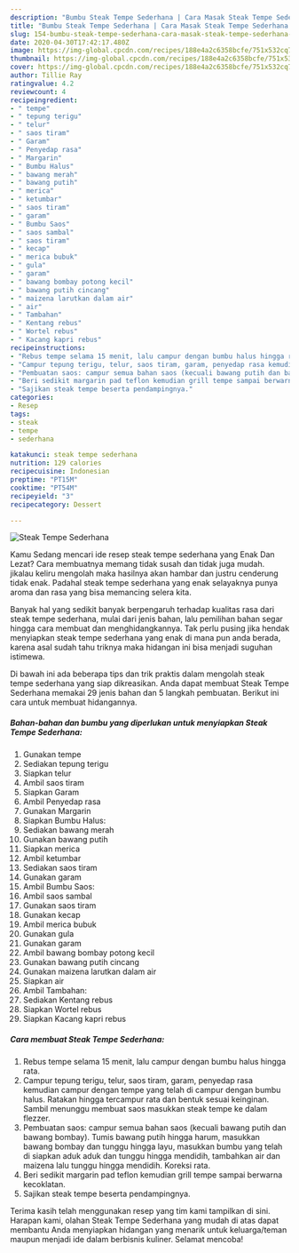 ```yaml
---
description: "Bumbu Steak Tempe Sederhana | Cara Masak Steak Tempe Sederhana Yang Paling Enak"
title: "Bumbu Steak Tempe Sederhana | Cara Masak Steak Tempe Sederhana Yang Paling Enak"
slug: 154-bumbu-steak-tempe-sederhana-cara-masak-steak-tempe-sederhana-yang-paling-enak
date: 2020-04-30T17:42:17.480Z
image: https://img-global.cpcdn.com/recipes/188e4a2c6358bcfe/751x532cq70/steak-tempe-sederhana-foto-resep-utama.jpg
thumbnail: https://img-global.cpcdn.com/recipes/188e4a2c6358bcfe/751x532cq70/steak-tempe-sederhana-foto-resep-utama.jpg
cover: https://img-global.cpcdn.com/recipes/188e4a2c6358bcfe/751x532cq70/steak-tempe-sederhana-foto-resep-utama.jpg
author: Tillie Ray
ratingvalue: 4.2
reviewcount: 4
recipeingredient:
- " tempe"
- " tepung terigu"
- " telur"
- " saos tiram"
- " Garam"
- " Penyedap rasa"
- " Margarin"
- " Bumbu Halus"
- " bawang merah"
- " bawang putih"
- " merica"
- " ketumbar"
- " saos tiram"
- " garam"
- " Bumbu Saos"
- " saos sambal"
- " saos tiram"
- " kecap"
- " merica bubuk"
- " gula"
- " garam"
- " bawang bombay potong kecil"
- " bawang putih cincang"
- " maizena larutkan dalam air"
- " air"
- " Tambahan"
- " Kentang rebus"
- " Wortel rebus"
- " Kacang kapri rebus"
recipeinstructions:
- "Rebus tempe selama 15 menit, lalu campur dengan bumbu halus hingga rata."
- "Campur tepung terigu, telur, saos tiram, garam, penyedap rasa kemudian campur dengan tempe yang telah di campur dengan bumbu halus. Ratakan hingga tercampur rata dan bentuk sesuai keinginan. Sambil menunggu membuat saos masukkan steak tempe ke dalam flezzer."
- "Pembuatan saos: campur semua bahan saos (kecuali bawang putih dan bawang bombay). Tumis bawang putih hingga harum, masukkan bawang bombay dan tunggu hingga layu, masukkan bumbu yang telah di siapkan aduk aduk dan tunggu hingga mendidih, tambahkan air dan maizena lalu tunggu hingga mendidih. Koreksi rata."
- "Beri sedikit margarin pad teflon kemudian grill tempe sampai berwarna kecoklatan."
- "Sajikan steak tempe beserta pendampingnya."
categories:
- Resep
tags:
- steak
- tempe
- sederhana

katakunci: steak tempe sederhana 
nutrition: 129 calories
recipecuisine: Indonesian
preptime: "PT15M"
cooktime: "PT54M"
recipeyield: "3"
recipecategory: Dessert

---
```



![Steak Tempe Sederhana](https://img-global.cpcdn.com/recipes/188e4a2c6358bcfe/751x532cq70/steak-tempe-sederhana-foto-resep-utama.jpg)

Kamu Sedang mencari ide resep steak tempe sederhana yang Enak Dan Lezat? Cara membuatnya memang tidak susah dan tidak juga mudah. jikalau keliru mengolah maka hasilnya akan hambar dan justru cenderung tidak enak. Padahal steak tempe sederhana yang enak selayaknya punya aroma dan rasa yang bisa memancing selera kita.



Banyak hal yang sedikit banyak berpengaruh terhadap kualitas rasa dari steak tempe sederhana, mulai dari jenis bahan, lalu pemilihan bahan segar hingga cara membuat dan menghidangkannya. Tak perlu pusing jika hendak menyiapkan steak tempe sederhana yang enak di mana pun anda berada, karena asal sudah tahu triknya maka hidangan ini bisa menjadi suguhan istimewa.


Di bawah ini ada beberapa tips dan trik praktis dalam mengolah steak tempe sederhana yang siap dikreasikan. Anda dapat membuat Steak Tempe Sederhana memakai 29 jenis bahan dan 5 langkah pembuatan. Berikut ini cara untuk membuat hidangannya.

<!--inarticleads1-->

##### Bahan-bahan dan bumbu yang diperlukan untuk menyiapkan Steak Tempe Sederhana:

1. Gunakan  tempe
1. Sediakan  tepung terigu
1. Siapkan  telur
1. Ambil  saos tiram
1. Siapkan  Garam
1. Ambil  Penyedap rasa
1. Gunakan  Margarin
1. Siapkan  Bumbu Halus:
1. Sediakan  bawang merah
1. Gunakan  bawang putih
1. Siapkan  merica
1. Ambil  ketumbar
1. Sediakan  saos tiram
1. Gunakan  garam
1. Ambil  Bumbu Saos:
1. Ambil  saos sambal
1. Gunakan  saos tiram
1. Gunakan  kecap
1. Ambil  merica bubuk
1. Gunakan  gula
1. Gunakan  garam
1. Ambil  bawang bombay potong kecil
1. Gunakan  bawang putih cincang
1. Gunakan  maizena larutkan dalam air
1. Siapkan  air
1. Ambil  Tambahan:
1. Sediakan  Kentang rebus
1. Siapkan  Wortel rebus
1. Siapkan  Kacang kapri rebus




<!--inarticleads2-->

##### Cara membuat Steak Tempe Sederhana:

1. Rebus tempe selama 15 menit, lalu campur dengan bumbu halus hingga rata.
1. Campur tepung terigu, telur, saos tiram, garam, penyedap rasa kemudian campur dengan tempe yang telah di campur dengan bumbu halus. Ratakan hingga tercampur rata dan bentuk sesuai keinginan. Sambil menunggu membuat saos masukkan steak tempe ke dalam flezzer.
1. Pembuatan saos: campur semua bahan saos (kecuali bawang putih dan bawang bombay). Tumis bawang putih hingga harum, masukkan bawang bombay dan tunggu hingga layu, masukkan bumbu yang telah di siapkan aduk aduk dan tunggu hingga mendidih, tambahkan air dan maizena lalu tunggu hingga mendidih. Koreksi rata.
1. Beri sedikit margarin pad teflon kemudian grill tempe sampai berwarna kecoklatan.
1. Sajikan steak tempe beserta pendampingnya.




Terima kasih telah menggunakan resep yang tim kami tampilkan di sini. Harapan kami, olahan Steak Tempe Sederhana yang mudah di atas dapat membantu Anda menyiapkan hidangan yang menarik untuk keluarga/teman maupun menjadi ide dalam berbisnis kuliner. Selamat mencoba!
